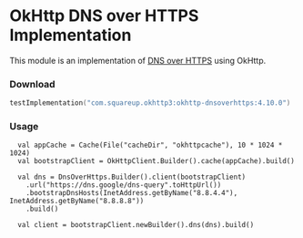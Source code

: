 OkHttp DNS over HTTPS Implementation
====================================

This module is an implementation of [DNS over HTTPS][1] using OkHttp.

### Download

```kotlin
testImplementation("com.squareup.okhttp3:okhttp-dnsoverhttps:4.10.0")
```

### Usage

```
  val appCache = Cache(File("cacheDir", "okhttpcache"), 10 * 1024 * 1024)
  val bootstrapClient = OkHttpClient.Builder().cache(appCache).build()

  val dns = DnsOverHttps.Builder().client(bootstrapClient)
    .url("https://dns.google/dns-query".toHttpUrl())
    .bootstrapDnsHosts(InetAddress.getByName("8.8.4.4"), InetAddress.getByName("8.8.8.8"))
    .build()

  val client = bootstrapClient.newBuilder().dns(dns).build()
```


[1]: https://en.wikipedia.org/wiki/DNS_over_HTTPS
